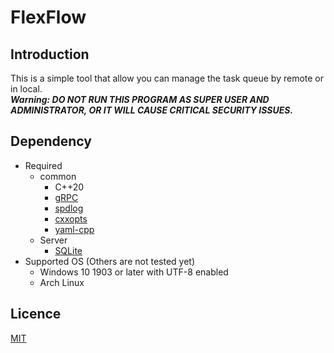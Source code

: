 # FlexFlow

## Introduction

This is a simple tool that allow you can manage the task queue by remote or in local.  
***Warning: DO NOT RUN THIS PROGRAM AS SUPER USER AND ADMINISTRATOR, OR IT WILL CAUSE CRITICAL SECURITY ISSUES.***

## Dependency

- Required
  - common
    - C++20
    - [gRPC](https://grpc.io)
    - [spdlog](https://github.com/gabime/spdlog)
    - [cxxopts](https://github.com/jarro2783/cxxopts)
    - [yaml-cpp](https://github.com/jbeder/yaml-cpp)
  - Server
    - [SQLite](https://www.sqlite.org)
- Supported OS (Others are not tested yet)
  - Windows 10 1903 or later with UTF-8 enabled
  - Arch Linux

## Licence

[MIT](https://opensource.org/licenses/MIT)
